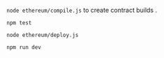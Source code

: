 `node ethereum/compile.js` to create contract builds .

`npm test`

`node ethereum/deploy.js`

`npm run dev`
